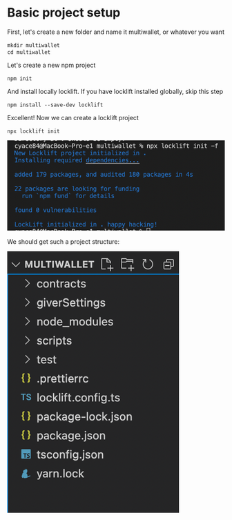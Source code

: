 # Basic project setup

First, let's create a new folder and name it multiwallet, or whatever you want

```shell-session
mkdir multiwallet
cd multiwallet
```

Let's create a new npm project

```
npm init
```

And install locally locklift. If you have locklift installed globally, skip this step

```
npm install --save-dev locklift
```

Excellent! Now we can create a locklift project

```
npx locklift init
```

![](<../.gitbook/assets/image (12).png>)

We should get such a project structure:

![](<../.gitbook/assets/image (7).png>)





